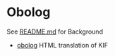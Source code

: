 # Obolog

See [README.md](https://github.com/cmungall/obolog/blob/master/README.md) for Background

 * [obolog](obolog) HTML translation of KIF
